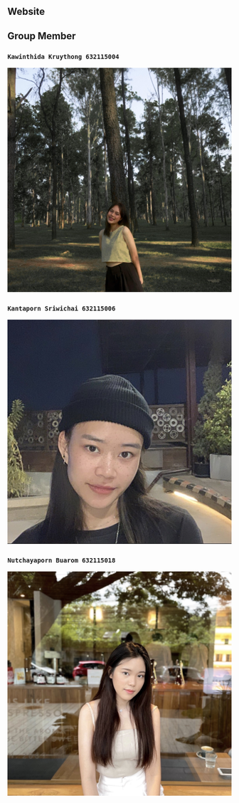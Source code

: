 ## Website


## Group Member

### `Kawinthida Kruythong 632115004`
![Image](https://github.com/sktp06/Project_I/blob/main/HomePage/asserts/mai.jpg)

### `Kantaporn Sriwichai 632115006`
![Image](https://github.com/sktp06/Project_I/blob/main/HomePage/asserts/saiparn.jpg)

### `Nutchayaporn Buarom 632115018`
![Image](https://github.com/sktp06/Project_I/blob/main/HomePage/asserts/nut.jpg)
